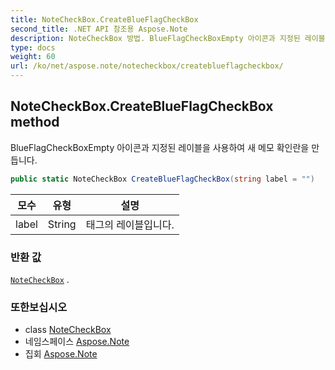 ```yaml
---
title: NoteCheckBox.CreateBlueFlagCheckBox
second_title: .NET API 참조용 Aspose.Note
description: NoteCheckBox 방법. BlueFlagCheckBoxEmpty 아이콘과 지정된 레이블을 사용하여 새 메모 확인란을 만듭니다.
type: docs
weight: 60
url: /ko/net/aspose.note/notecheckbox/createblueflagcheckbox/
---
```

## NoteCheckBox.CreateBlueFlagCheckBox method

BlueFlagCheckBoxEmpty 아이콘과 지정된 레이블을 사용하여 새 메모 확인란을 만듭니다.

```csharp
public static NoteCheckBox CreateBlueFlagCheckBox(string label = "")
```

| 모수 | 유형 | 설명 |
| --- | --- | --- |
| label | String | 태그의 레이블입니다. |

### 반환 값

[`NoteCheckBox`](../) .

### 또한보십시오

* class [NoteCheckBox](../)
* 네임스페이스 [Aspose.Note](../../notecheckbox/)
* 집회 [Aspose.Note](../../../)


